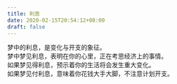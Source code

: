 ```yaml
---
title: 利息
date: 2020-02-15T20:54:12+08:00
draft: false
---
```


梦中的利息，是变化与开支的象征。<br>
梦中梦见利息，表明在你的心里，正在考思经济上的事情。<br>
如果梦见得利息，预示着你的生活将会发生重大变化。<br>
如果梦见付利息，意味着你花钱大手大脚，不注意计划开支。<br>
